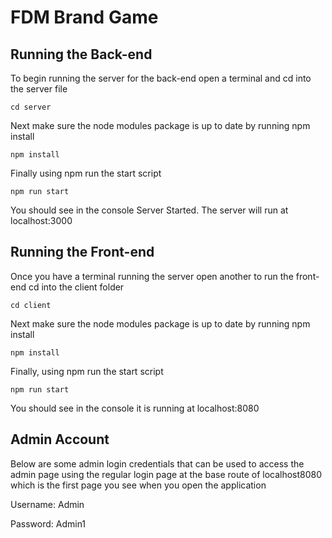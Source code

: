 FDM Brand Game
=
Running the Back-end
-
To begin running the server for the back-end open a terminal and cd into the server file
```
cd server
```
Next make sure the node modules package is up to date by running npm install
```
npm install
```
Finally using npm run the start script
```
npm run start
```
You should see in the console Server Started.
The server will run at localhost:3000

Running the Front-end
-
Once you have a terminal running the server open another to run the front-end
cd into the client folder
```
cd client
```
Next make sure the node modules package is up to date by running npm install
```
npm install
```
Finally, using npm run the start script
```
npm run start
```
You should see in the console it is running at localhost:8080

Admin Account
-
Below are some admin login credentials that can be used to access the admin page using the regular login page
at the base route of localhost8080 which is the first page you see when you open the application

Username: Admin

Password: Admin1
